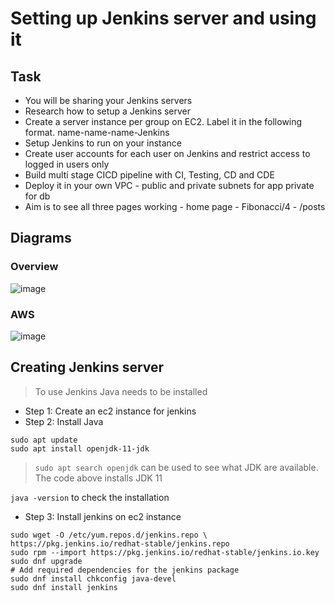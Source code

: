 # Setting up Jenkins server and using it

## Task
- You will be sharing your Jenkins servers
- Research how to setup a Jenkins server
- Create a server instance per group on EC2. Label it in the following format. name-name-name-Jenkins
- Setup Jenkins to run on your instance
- Create user accounts for each user on Jenkins and restrict access to logged in users only
- Build multi stage CICD pipeline with CI, Testing, CD and CDE
- Deploy it in your own VPC - public and private subnets for app private for db
- Aim is to see all three pages working - home page - Fibonacci/4 - /posts

## Diagrams
### Overview 

![image](https://user-images.githubusercontent.com/94615905/145805744-590675a2-559e-4c71-ad01-99d5b746e722.png)

### AWS

![image](https://user-images.githubusercontent.com/94615905/145810930-7b12a304-01fd-4a39-b480-126c08c6f365.png)

## Creating Jenkins server

> To use Jenkins Java needs to be installed
- Step 1: Create an ec2 instance for jenkins
- Step 2: Install Java

```
sudo apt update
sudo apt install openjdk-11-jdk
```
 > `sudo apt search openjdk` can be used to see what JDK are available. The code above installs JDK 11

`java -version` to check the installation 

- Step 3: Install jenkins on ec2 instance

```
sudo wget -O /etc/yum.repos.d/jenkins.repo \ https://pkg.jenkins.io/redhat-stable/jenkins.repo
sudo rpm --import https://pkg.jenkins.io/redhat-stable/jenkins.io.key
sudo dnf upgrade
# Add required dependencies for the jenkins package
sudo dnf install chkconfig java-devel
sudo dnf install jenkins
```
